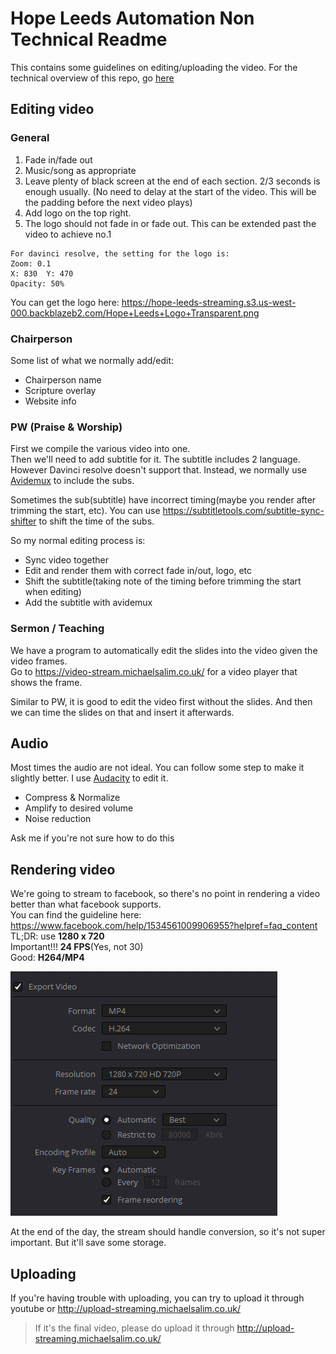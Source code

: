 # Hope Leeds Automation Non Technical Readme

This contains some guidelines on editing/uploading the video. For the technical overview of this repo, go [here](README.md)

## Editing video
### General
1. Fade in/fade out
2. Music/song as appropriate
2. Leave plenty of black screen at the end of each section. 2/3 seconds is enough usually. (No need to delay at the start of the video. This will be the padding before the next video plays)
3. Add logo on the top right.
4. The logo should not fade in or fade out. This can be extended past the video to achieve no.1
```
For davinci resolve, the setting for the logo is:
Zoom: 0.1
X: 830  Y: 470
Opacity: 50%
```
You can get the logo here: https://hope-leeds-streaming.s3.us-west-000.backblazeb2.com/Hope+Leeds+Logo+Transparent.png

### Chairperson
Some list of what we normally add/edit:
- Chairperson name
- Scripture overlay
- Website info

### PW (Praise & Worship)
First we compile the various video into one.  
Then we'll need to add subtitle for it. The subtitle includes 2 language. However Davinci resolve doesn't support that. Instead, we normally use [Avidemux](http://avidemux.sourceforge.net/download.html) to include the subs.

Sometimes the sub(subtitle) have incorrect timing(maybe you render after trimming the start, etc). You can use https://subtitletools.com/subtitle-sync-shifter to shift the time of the subs.

So my normal editing process is:
- Sync video together
- Edit and render them with correct fade in/out, logo, etc
- Shift the subtitle(taking note of the timing before trimming the start when editing)
- Add the subtitle with avidemux

### Sermon / Teaching

We have a program to automatically edit the slides into the video given the video frames.  
Go to https://video-stream.michaelsalim.co.uk/ for a video player that shows the frame.

Similar to PW, it is good to edit the video first without the slides. And then we can time the slides on that and insert it afterwards.

## Audio
Most times the audio are not ideal. You can follow some step to make it slightly better. I use [Audacity](https://www.audacityteam.org/) to edit it.
- Compress & Normalize
- Amplify to desired volume
- Noise reduction

Ask me if you're not sure how to do this

## Rendering video

We're going to stream to facebook, so there's no point in rendering a video better than what facebook supports.  
You can find the guideline here:
https://www.facebook.com/help/1534561009906955?helpref=faq_content  
TL;DR: use **1280 x 720**  
Important!!! **24 FPS**(Yes, not 30)  
Good: **H264/MP4**  

![Render Option](2t27e8B6gp.png)

At the end of the day, the stream should handle conversion, so it's not super important. But it'll save some storage.

## Uploading

If you're having trouble with uploading, you can try to upload it through youtube or http://upload-streaming.michaelsalim.co.uk/

> If it's the final video, please do upload it through http://upload-streaming.michaelsalim.co.uk/
